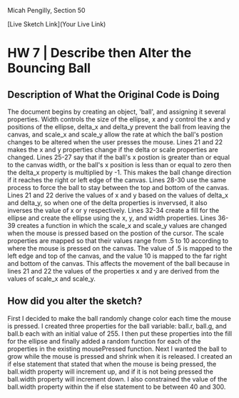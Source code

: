 Micah Pengilly, Section 50

[Live Sketch Link](Your Live Link)


# HW 7 | Describe then Alter the Bouncing Ball

## Description of What the Original Code is Doing

The document begins by creating an object, 'ball', and assigning it several properties.  Width controls the size of the ellipse, x and y control the x and y positions of the ellipse, delta_x and delta_y prevent the ball from leaving the canvas, and scale_x and scale_y allow the rate at which the ball's postion changes to be altered when the user presses the mouse.  Lines 21 and 22 makes the x and y properties change if the delta or scale properties are changed.  Lines 25-27 say that if the ball's x postion is greater than or equal to the canvas width, or the ball's x position is less than or equal to zero then the delta_x property is multiplied by -1.  This makes the ball change direction if it reaches the right or left edge of the canvas.  Lines 28-30 use the same process to force the ball to stay between the top and bottom of the canvas.  Lines 21 and 22 derive the values of x and y based on the values of delta_x and delta_y, so when one of the delta properties is invervsed, it also inverses the value of x or y respectively.  Lines 32-34 create a fill for the ellipse and create the ellipse using the x, y, and width properties.  Lines 36-39 creates a function in which the scale_x and scale_y values are changed when the mouse is pressed based on the postion of the cursor.  The scale properties are mapped so that their values range from .5 to 10 according to where the mouse is pressed on the canvas.  The value of .5 is mapped to the left edge and top of the canvas, and the value 10 is mapped to the far right and bottom of the canvas.  This affects the movement of the ball because in lines 21 and 22 the values of the properties x and y are derived from the values of scale_x and scale_y.
## How did you alter the sketch?

First I decided to make the ball randomly change color each time the mouse is pressed.  I created three properties for the ball variable: ball.r, ball.g, and ball.b each with an initial value of 255.  I then put these properties into the fill for the ellipse and finally added a random function for each of the properties in the existing mousePressed function.  Next I wanted the ball to grow while the mouse is pressed and shrink when it is released.  I created an if else statement that stated that when the mouse is being pressed, the ball.width property will increment up, and if it is not being pressed the ball.width property will increment down.  I also constrained the value of the ball.width property within the if else statement to be between 40 and 300.
